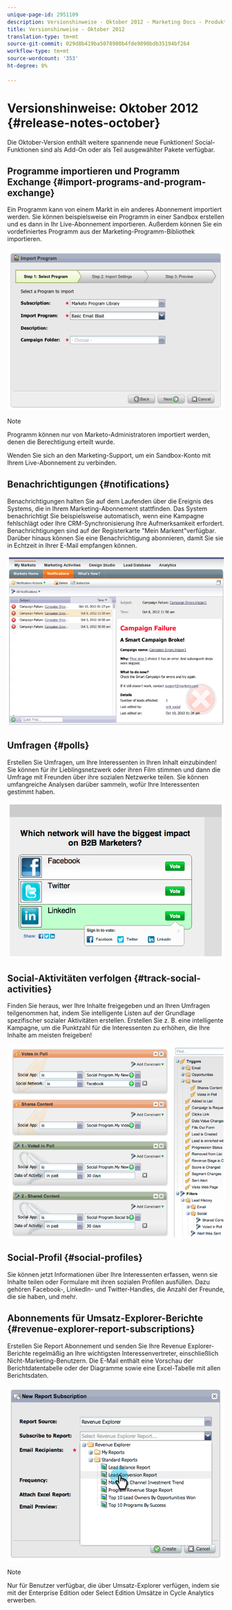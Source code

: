 ```yaml
---
unique-page-id: 2951109
description: Versionshinweise - Oktober 2012 - Marketing Docs - Produktdokumentation
title: Versionshinweise - Oktober 2012
translation-type: tm+mt
source-git-commit: 029d8b419ba5078980b4fde9890bdb35194bf264
workflow-type: tm+mt
source-wordcount: '353'
ht-degree: 0%

---
```



# Versionshinweise: Oktober 2012 {#release-notes-october}

Die Oktober-Version enthält weitere spannende neue Funktionen! Social-Funktionen sind als Add-On oder als Teil ausgewählter Pakete verfügbar.

## Programme importieren und Programm Exchange {#import-programs-and-program-exchange}

Ein Programm kann von einem Markt in ein anderes Abonnement importiert werden. Sie können beispielsweise ein Programm in einer Sandbox erstellen und es dann in Ihr Live-Abonnement importieren. Außerdem können Sie ein vordefiniertes Programm aus der Marketing-Programm-Bibliothek importieren.

![](assets/image2014-9-23-10-3a46-3a42.png)

>[!NOTE]
>
>Programm können nur von Marketo-Administratoren importiert werden, denen die Berechtigung erteilt wurde.
>
>Wenden Sie sich an den Marketing-Support, um ein Sandbox-Konto mit Ihrem Live-Abonnement zu verbinden.

## Benachrichtigungen {#notifications}

Benachrichtigungen halten Sie auf dem Laufenden über die Ereignis des Systems, die in Ihrem Marketing-Abonnement stattfinden. Das System benachrichtigt Sie beispielsweise automatisch, wenn eine Kampagne fehlschlägt oder Ihre CRM-Synchronisierung Ihre Aufmerksamkeit erfordert. Benachrichtigungen sind auf der Registerkarte &quot;Mein Markent&quot;verfügbar. Darüber hinaus können Sie eine Benachrichtigung abonnieren, damit Sie sie in Echtzeit in Ihrer E-Mail empfangen können.

![](assets/image2014-9-23-10-3a46-3a53.png)

## Umfragen {#polls}

Erstellen Sie Umfragen, um Ihre Interessenten in Ihren Inhalt einzubinden! Sie können für ihr Lieblingsnetzwerk oder ihren Film stimmen und dann die Umfrage mit Freunden über ihre sozialen Netzwerke teilen. Sie können umfangreiche Analysen darüber sammeln, wofür Ihre Interessenten gestimmt haben.

![](assets/image2014-9-23-10-3a47-3a6.png)

## Social-Aktivitäten verfolgen {#track-social-activities}

Finden Sie heraus, wer Ihre Inhalte freigegeben und an Ihren Umfragen teilgenommen hat, indem Sie intelligente Listen auf der Grundlage spezifischer sozialer Aktivitäten erstellen. Erstellen Sie z. B. eine intelligente Kampagne, um die Punktzahl für die Interessenten zu erhöhen, die Ihre Inhalte am meisten freigeben!

![](assets/image2014-9-23-10-3a47-3a20.png)

## Social-Profil {#social-profiles}

Sie können jetzt Informationen über Ihre Interessenten erfassen, wenn sie Inhalte teilen oder Formulare mit ihren sozialen Profilen ausfüllen. Dazu gehören Facebook-, LinkedIn- und Twitter-Handles, die Anzahl der Freunde, die sie haben, und mehr.

## Abonnements für Umsatz-Explorer-Berichte {#revenue-explorer-report-subscriptions}

Erstellen Sie Report Abonnement und senden Sie Ihre Revenue Explorer-Berichte regelmäßig an Ihre wichtigsten Interessenvertreter, einschließlich Nicht-Marketing-Benutzern. Die E-Mail enthält eine Vorschau der Berichtdatentabelle oder der Diagramme sowie eine Excel-Tabelle mit allen Berichtsdaten.

![](assets/image2014-9-23-10-3a47-3a33.png)

>[!NOTE]
>
>Nur für Benutzer verfügbar, die über Umsatz-Explorer verfügen, indem sie mit der Enterprise Edition oder Select Edition Umsätze in Cycle Analytics erwerben.
